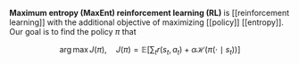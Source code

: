 **Maximum entropy (MaxEnt) reinforcement learning (RL)** is [[reinforcement learning]] with the additional objective of maximizing [[policy]] [[entropy]]. Our goal is to find the policy $\pi$ that

$$
\arg\max J(\pi), \quad J(\pi) = \mathbb{E}\left[ \sum_t r(s_t, a_t) + \alpha \mathcal{H}\left( \pi(\cdot \mid s_t) \right) \right]
$$
